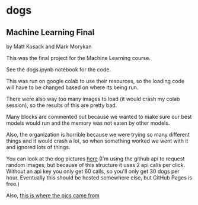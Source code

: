 # dogs

## Machine Learning Final

by Matt Kosack and Mark Morykan

This was the final project for the Machine Learning course.

See the dogs.ipynb notebook for the code.

This was run on google colab to use their resources, so the loading code will have to be changed based on where its being run.

There were also way too many images to load (it would crash my colab session), so the results of this are pretty bad.

Many blocks are commented out because we wanted to make sure our best models would run and the memory was not eaten by other models.

Also, the organization is horrible because we were trying so many different things and it would crash a lot, so when something worked we went with it and ignored lots of things.

You can look at the dog pictures [here](https://mattkosack.github.io/dogs)
(I'm using the github api to request random images, but because of this structure it uses 2 api calls per click. Without an api key you only get 60 calls, so you'll only get 30 dogs per hour. Eventually this should be hosted somewhere else, but GitHub Pages is free.)

Also, [this is where the pics came from](http://vision.stanford.edu/aditya86/ImageNetDogs/)
